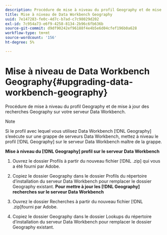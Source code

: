 ```yaml
---
description: Procédure de mise à niveau du profil Geography et de mise à jour des recherches Geography sur votre serveur Data Workbench.
title: Mise à niveau de Data Workbench Geography
uuid: 7e147283-fe0c-4d7c-b7ad-c7c98029d202
exl-id: 7c954a73-e6f9-4258-8134-2b96c6fb636b
source-git-commit: d9df90242ef96188f4e4b5e6d04cfef196b0a628
workflow-type: tm+mt
source-wordcount: '156'
ht-degree: 5%

---
```


# Mise à niveau de Data Workbench Geography{#upgrading-data-workbench-geography}

Procédure de mise à niveau du profil Geography et de mise à jour des recherches Geography sur votre serveur Data Workbench.

>[!NOTE]
>
>Si le profil avec lequel vous utilisez Data Workbench [!DNL Geography] s’exécute sur une grappe de serveurs Data Workbench, mettez à niveau le profil [!DNL Geography] sur le serveur Data Workbench maître de la grappe.

**Mise à niveau du  [!DNL Geography] profil sur le serveur Data Workbench**

1. Ouvrez le dossier Profils à partir du nouveau fichier [!DNL .zip] qui vous a été fourni par Adobe.
1. Copiez le dossier Geography dans le dossier Profils du répertoire d’installation du serveur Data Workbench pour remplacer le dossier Geography existant.
   **Pour mettre à jour les  [!DNL Geography] recherches sur le serveur Data Workbench**

1. Ouvrez le dossier Recherches à partir du nouveau fichier [!DNL .zip]fourni par Adobe.
1. Copiez le dossier Geography dans le dossier Lookups du répertoire d’installation du serveur Data Workbench pour remplacer le dossier Geography existant.
